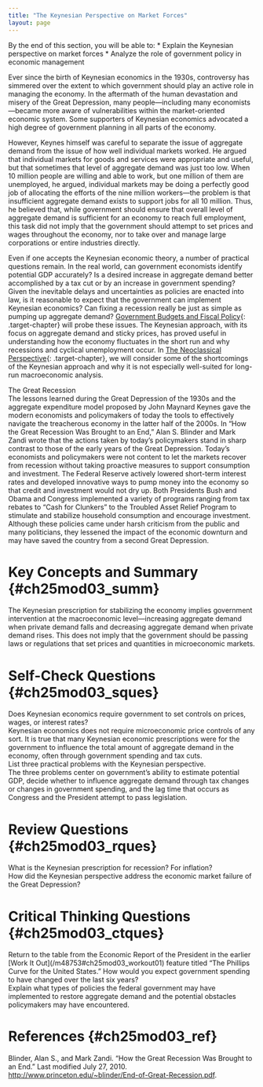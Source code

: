 ```yaml
---
title: "The Keynesian Perspective on Market Forces"
layout: page
---
```



<div data-type="abstract" markdown="1">
By the end of this section, you will be able to:
* Explain the Keynesian perspective on market forces
* Analyze the role of government policy in economic management

</div>

Ever since the birth of Keynesian economics in the 1930s, controversy has simmered over the extent to which government should play an active role in managing the economy. In the aftermath of the human devastation and misery of the Great Depression, many people—including many economists—became more aware of vulnerabilities within the market-oriented economic system. Some supporters of Keynesian economics advocated a high degree of government planning in all parts of the economy.

However, Keynes himself was careful to separate the issue of aggregate demand from the issue of how well individual markets worked. He argued that individual markets for goods and services were appropriate and useful, but that sometimes that level of aggregate demand was just too low. When 10 million people are willing and able to work, but one million of them are unemployed, he argued, individual markets may be doing a perfectly good job of allocating the efforts of the nine million workers—the problem is that insufficient aggregate demand exists to support jobs for all 10 million. Thus, he believed that, while government should ensure that overall level of aggregate demand is sufficient for an economy to reach full employment, this task did not imply that the government should attempt to set prices and wages throughout the economy, nor to take over and manage large corporations or entire industries directly.

Even if one accepts the Keynesian economic theory, a number of practical questions remain. In the real world, can government economists identify potential GDP accurately? Is a desired increase in aggregate demand better accomplished by a tax cut or by an increase in government spending? Given the inevitable delays and uncertainties as policies are enacted into law, is it reasonable to expect that the government can implement Keynesian economics? Can fixing a recession really be just as simple as pumping up aggregate demand? [Government Budgets and Fiscal Policy](/m48791){: .target-chapter} will probe these issues. The Keynesian approach, with its focus on aggregate demand and sticky prices, has proved useful in understanding how the economy fluctuates in the short run and why recessions and cyclical unemployment occur. In [The Neoclassical Perspective](/m48756){: .target-chapter}, we will consider some of the shortcomings of the Keynesian approach and why it is not especially well-suited for long-run macroeconomic analysis.

<div data-type="note" id="ch25mod03_bring" class="economics bringhome" data-label="" markdown="1">
<div data-type="title">
The Great Recession
</div>
The lessons learned during the Great Depression of the 1930s and the aggregate expenditure model proposed by John Maynard Keynes gave the modern economists and policymakers of today the tools to effectively navigate the treacherous economy in the latter half of the 2000s. In “How the Great Recession Was Brought to an End,” Alan S. Blinder and Mark Zandi wrote that the actions taken by today’s policymakers stand in sharp contrast to those of the early years of the Great Depression. Today’s economists and policymakers were not content to let the markets recover from recession without taking proactive measures to support consumption and investment. The Federal Reserve actively lowered short-term interest rates and developed innovative ways to pump money into the economy so that credit and investment would not dry up. Both Presidents Bush and Obama and Congress implemented a variety of programs ranging from tax rebates to “Cash for Clunkers” to the Troubled Asset Relief Program to stimulate and stabilize household consumption and encourage investment. Although these policies came under harsh criticism from the public and many politicians, they lessened the impact of the economic downturn and may have saved the country from a second Great Depression.

</div>

# Key Concepts and Summary   {#ch25mod03_summ}

The Keynesian prescription for stabilizing the economy implies government intervention at the macroeconomic level—increasing aggregate demand when private demand falls and decreasing aggregate demand when private demand rises. This does not imply that the government should be passing laws or regulations that set prices and quantities in microeconomic markets.

# Self-Check Questions   {#ch25mod03_sques}

<div data-type="exercise" id="ch25mod03_sques01">
<div data-type="problem" id="ch25mod03_squesp01" markdown="1">
Does Keynesian economics require government to set controls on prices, wages, or interest rates?

</div>
<div data-type="solution" id="ch25mod03_sques01s" markdown="1">
Keynesian economics does not require microeconomic price controls of any sort. It is true that many Keynesian economic prescriptions were for the government to influence the total amount of aggregate demand in the economy, often through government spending and tax cuts.

</div>
</div>

<div data-type="exercise" id="ch25mod03_sques02">
<div data-type="problem" id="ch25mod03_squesp02" markdown="1">
List three practical problems with the Keynesian perspective.

</div>
<div data-type="solution" id="ch25mod03_sques02s" markdown="1">
The three problems center on government’s ability to estimate potential GDP, decide whether to influence aggregate demand through tax changes or changes in government spending, and the lag time that occurs as Congress and the President attempt to pass legislation.

</div>
</div>

# Review Questions   {#ch25mod03_rques}

<div data-type="exercise" id="ch25mod03_rques01">
<div data-type="problem" id="ch25mod03_rquesp01" markdown="1">
What is the Keynesian prescription for recession? For inflation?

</div>
</div>

<div data-type="exercise" id="ch25mod03_rques02">
<div data-type="problem" id="ch25mod03_rquesp02" markdown="1">
How did the Keynesian perspective address the economic market failure of the Great Depression?

</div>
</div>

# Critical Thinking Questions   {#ch25mod03_ctques}

<div data-type="exercise" id="ch25mod03_ctques01">
<div data-type="problem" id="ch25mod03_ctquesp01" markdown="1">
Return to the table from the Economic Report of the President in the earlier [Work It Out](/m48753#ch25mod03_workout01) feature titled “The Phillips Curve for the United States.” How would you expect government spending to have changed over the last six years?

</div>
</div>

<div data-type="exercise" id="ch25mod03_ctques02">
<div data-type="problem" id="ch25mod03_ctquesp02" markdown="1">
Explain what types of policies the federal government may have implemented to restore aggregate demand and the potential obstacles policymakers may have encountered.

</div>
</div>

# References   {#ch25mod03_ref}

Blinder, Alan S., and Mark Zandi. “How the Great Recession Was Brought to an End.” Last modified July 27, 2010. http://www.princeton.edu/~blinder/End-of-Great-Recession.pdf.

